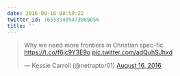 ```yaml
---
date: 2016-08-16 08:59:22
twitter_id: 765533409473069056
title: ''
---
```


<blockquote class="twitter-tweet"><p lang="en" dir="ltr">Why we need more frontiers in Christian spec-fic <a href="https://t.co/f6jc9Y3E9o">https://t.co/f6jc9Y3E9o</a> <a href="https://t.co/adQuhSJhxd">pic.twitter.com/adQuhSJhxd</a></p>&mdash; Kessie Carroll (@netraptor01) <a href="https://twitter.com/netraptor01/status/765407114982416386?ref_src=twsrc%5Etfw">August 16, 2016</a></blockquote>
<script async src="https://platform.twitter.com/widgets.js" charset="utf-8"></script>
